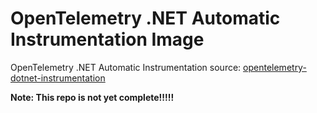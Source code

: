# OpenTelemetry .NET Automatic Instrumentation Image

OpenTelemetry .NET Automatic Instrumentation source: [opentelemetry-dotnet-instrumentation](https://github.com/open-telemetry/opentelemetry-dotnet-instrumentation)

**Note: This repo is not yet complete!!!!!**
